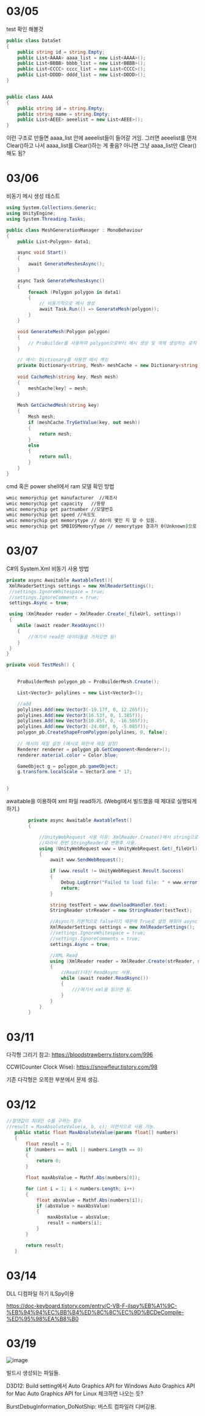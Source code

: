 # 03/05

test 확인 해볼것

```cs
public class DataSet
{
    public string id = string.Empty;
    public List<AAAA> aaaa_list = new List<AAAA>();
    public List<BBBB> bbbb_list = new List<BBBB>();
    public List<CCCC> cccc_list = new List<CCCC>();
    public List<DDDD> dddd_list = new List<DDDD>();
}


public class AAAA
{
    public string id = string.Empty;
    public string name = string.Empty;
    public List<AEEE> aeeelist = new List<AEEE>();
}
```

이런 구조로 만들면 aaaa_list 안에 aeeelist들이 들어갈 거임.
그러면 aeeelist를 먼저 Clear()하고 나서 aaaa_list를 Clear()하는 게 좋음?
아니면 그냥 aaaa_list만 Clear()해도 됨?



# 03/06

비동기 메시 생성 테스트

```cs
using System.Collections.Generic;
using UnityEngine;
using System.Threading.Tasks;

public class MeshGenerationManager : MonoBehaviour
{
    public List<Polygon> data1;

    async void Start()
    {
        await GenerateMeshesAsync();
    }

    async Task GenerateMeshesAsync()
    {
        foreach (Polygon polygon in data1)
        {
            // 비동기적으로 메시 생성
            await Task.Run(() => GenerateMesh(polygon));
        }
    }

    void GenerateMesh(Polygon polygon)
    {
        // ProBuilder를 사용하여 polygon으로부터 메시 생성 및 객체 생성하는 로직
    }

    // 예시: Dictionary를 사용한 메시 캐싱
    private Dictionary<string, Mesh> meshCache = new Dictionary<string, Mesh>();
    
    void CacheMesh(string key, Mesh mesh)
    {
        meshCache[key] = mesh;
    }
    
    Mesh GetCachedMesh(string key)
    {
        Mesh mesh;
        if (meshCache.TryGetValue(key, out mesh))
        {
            return mesh;
        }
        else
        {
            return null;
        }
    }
}
```

cmd 혹은 power shell에서 ram 모델 확인 방법
```cmd
wmic memorychip get manufacturer  //제조사
wmic memorychip get capacity   //용량
wmic memorychip get partnumber //모델번호
wmic memorychip get speed //속도도
wmic memorychip get memorytype // ddr이 몇인 지 알 수 있음.
wmic memorychip get SMBIOSMemoryType // memorytype 결과가 0(Unknown)으로 나올경우 확인 가능 
```

# 03/07

C#의 System.Xml 비동기 사용 방법

```cs
private async Awaitable AwatableTest(){
 XmlReaderSettings settings = new XmlReaderSettings();
 //settings.IgnoreWhitespace = true;
 //settings.IgnoreComments = true;
 settings.Async = true;

 using (XmlReader reader = XmlReader.Create(_fileUrl, settings))
 {
    while (await reader.ReadAsync())
    {
        //여기서 read한 데이터들을 가져오면 됨!
    }
 }
}
```


```cs
private void TestMesh() {
    

    ProBuilderMesh polygon_pb = ProBuilderMesh.Create();

    List<Vector3> polylines = new List<Vector3>();

    //add
    polylines.Add(new Vector3(-19.17f, 0, 12.265f));
    polylines.Add(new Vector3(16.53f, 0, 1.385f));
    polylines.Add(new Vector3(10.85f, 0, -16.565f));
    polylines.Add(new Vector3(-24.08f, 0, -5.085f));
    polygon_pb.CreateShapeFromPolygon(polylines, 0, false);
    
    // 메시의 재질 설정 (예시로 파란색 재질 설정)
    Renderer renderer = polygon_pb.GetComponent<Renderer>();
    renderer.material.color = Color.blue;

    GameObject g = polygon_pb.gameObject;
    g.transform.localScale = Vector3.one * 17;
    

}
```

awaitable을 이용하여 xml 파일 read하기.
(Webgl에서 빌드했을 때 제대로 실행되게 하기.)

```cs
        private async Awaitable AwatableTest()
        {

            //UnityWebRequest 사용 이유: XmlReader.Create()에서 string으로 path를 받으면 WebGL로 빌드했을때 못 읽어옴.
            //따라서 한번 StringReader로 변환후 사용.
            using (UnityWebRequest www = UnityWebRequest.Get(_fileUrl))
            {
                await www.SendWebRequest();

                if (www.result != UnityWebRequest.Result.Success)
                {
                    Debug.LogError("Failed to load file: " + www.error);
                    return;
                }

                string testText = www.downloadHandler.text;
                StringReader strReader = new StringReader(testText);

                //Async가 기본적으로 false이기 때문에 True로 설정 해줘야 async 사용 가능.
                XmlReaderSettings settings = new XmlReaderSettings();
                //settings.IgnoreWhitespace = true;
                //settings.IgnoreComments = true;
                settings.Async = true;

                //XML Read 
                using (XmlReader reader = XmlReader.Create(strReader, settings))
                {
                    //Read()대신 ReadAsync 사용.
                    while (await reader.ReadAsync())
                    {
                        ///여기서 xml을 읽으면 됨.
                    }
                }
            }
        }
```


# 03/11

다각형 그리기 참고: https://bloodstrawberry.tistory.com/996

CCW(Counter Clock Wise): https://snowfleur.tistory.com/98

기존 다각형은 오목한 부분에서 문제 생김.


# 03/12



```cs
//절댓값이 최대인 수를 구하는 함수
//result = MaxAbsoluteValue(a, b, c); 이런식으로 사용 가능.
   public static float MaxAbsoluteValue(params float[] numbers)
   {
       float result = 0;
       if (numbers == null || numbers.Length == 0)
       {
           return 0;
       }

       float maxAbsValue = Mathf.Abs(numbers[0]);

       for (int i = 1; i < numbers.Length; i++)
       {
           float absValue = Mathf.Abs(numbers[i]);
           if (absValue > maxAbsValue)
           {
               maxAbsValue = absValue;
               result = numbers[i];
           }
       }

       return result;
   }
```


# 03/14

DLL 디컴파일 하기 ILSpy이용

https://doc-keyboard.tistory.com/entry/C-VB-F-ilspy%EB%A1%9C-%EB%94%94%EC%BB%B4%ED%8C%8C%EC%9D%BCDeCompile-%ED%95%98%EA%B8%B0

# 03/19

![image](https://github.com/limyt0/UnityStudy/assets/80087763/5b281498-ec9f-47fc-975d-dcf9d0dfea8d)

빌드시 생성되는 파일들.

D3D12: Build setting에서 
Auto Graphics API for Windows
Auto Graphics API for Mac
Auto Graphics API for Linux
체크하면 나오는 듯?

BurstDebugInformation_DoNotShip: 버스트 컴파일러 디버깅용.

